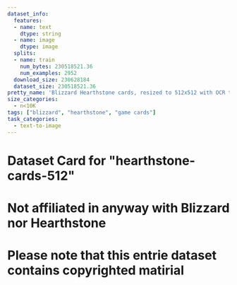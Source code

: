 ```yaml
---
dataset_info:
  features:
  - name: text
    dtype: string
  - name: image
    dtype: image
  splits:
  - name: train
    num_bytes: 230518521.36
    num_examples: 2952
  download_size: 230628184
  dataset_size: 230518521.36
pretty_name: 'Blizzard Hearthstone cards, resized to 512x512 with OCR text field'
size_categories:
  - n<10K
tags: ["blizzard", "hearthstone", "game cards"]
task_categories:
  - text-to-image
---
```

# Dataset Card for "hearthstone-cards-512"

# Not affiliated in anyway with Blizzard nor Hearthstone
# Please note that this entrie dataset contains copyrighted matirial